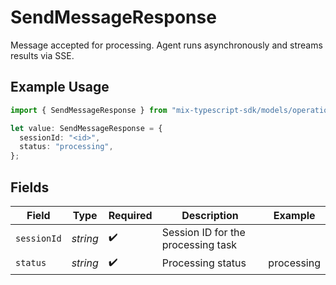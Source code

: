 # SendMessageResponse

Message accepted for processing. Agent runs asynchronously and streams results via SSE.

## Example Usage

```typescript
import { SendMessageResponse } from "mix-typescript-sdk/models/operations";

let value: SendMessageResponse = {
  sessionId: "<id>",
  status: "processing",
};
```

## Fields

| Field                              | Type                               | Required                           | Description                        | Example                            |
| ---------------------------------- | ---------------------------------- | ---------------------------------- | ---------------------------------- | ---------------------------------- |
| `sessionId`                        | *string*                           | :heavy_check_mark:                 | Session ID for the processing task |                                    |
| `status`                           | *string*                           | :heavy_check_mark:                 | Processing status                  | processing                         |